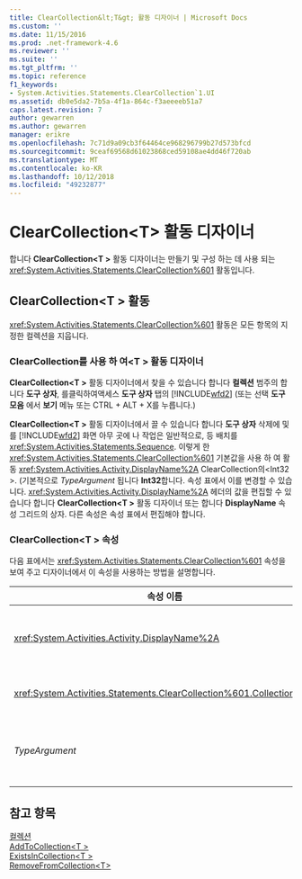 ```yaml
---
title: ClearCollection&lt;T&gt; 활동 디자이너 | Microsoft Docs
ms.custom: ''
ms.date: 11/15/2016
ms.prod: .net-framework-4.6
ms.reviewer: ''
ms.suite: ''
ms.tgt_pltfrm: ''
ms.topic: reference
f1_keywords:
- System.Activities.Statements.ClearCollection`1.UI
ms.assetid: db0e5da2-7b5a-4f1a-864c-f3aeeeeb51a7
caps.latest.revision: 7
author: gewarren
ms.author: gewarren
manager: erikre
ms.openlocfilehash: 7c71d9a09cb3f64464ce968296799b27d573bfcd
ms.sourcegitcommit: 9ceaf69568d61023868ced59108ae4dd46f720ab
ms.translationtype: MT
ms.contentlocale: ko-KR
ms.lasthandoff: 10/12/2018
ms.locfileid: "49232877"
---
```

# <a name="clearcollectionlttgt-activity-designer"></a>ClearCollection&lt;T&gt; 활동 디자이너
합니다 **ClearCollection\<T >** 활동 디자이너는 만들기 및 구성 하는 데 사용 되는 <xref:System.Activities.Statements.ClearCollection%601> 활동입니다.  
  
## <a name="the-clearcollectiont-activity"></a>ClearCollection\<T > 활동  
 <xref:System.Activities.Statements.ClearCollection%601> 활동은 모든 항목의 지정한 컬렉션을 지웁니다.  
  
### <a name="using-the-clearcollectiont-activity-designer"></a>ClearCollection를 사용 하 여\<T > 활동 디자이너  
 **ClearCollection\<T >** 활동 디자이너에서 찾을 수 있습니다 합니다 **컬렉션** 범주의 합니다 **도구 상자**, 를클릭하여액세스 **도구 상자** 탭의 [!INCLUDE[wfd2](../includes/wfd2-md.md)] (또는 선택 **도구 모음** 에서 **보기** 메뉴 또는 CTRL + ALT + X를 누릅니다.)  
  
 **ClearCollection\<T >** 활동 디자이너에서 끌 수 있습니다 합니다 **도구 상자** 삭제에 및를 [!INCLUDE[wfd2](../includes/wfd2-md.md)] 화면 아무 곳에 나 작업은 일반적으로, 등 배치를 <xref:System.Activities.Statements.Sequence>. 이렇게 한 <xref:System.Activities.Statements.ClearCollection%601> 기본값을 사용 하 여 활동 <xref:System.Activities.Activity.DisplayName%2A> ClearCollection의\<Int32 >. (기본적으로 *TypeArgument* 됩니다 **Int32**합니다. 속성 표에서 이를 변경할 수 있습니다. <xref:System.Activities.Activity.DisplayName%2A> 헤더의 값을 편집할 수 있습니다 합니다 **ClearCollection\<T >** 활동 디자이너 또는 합니다 **DisplayName** 속성 그리드의 상자. 다른 속성은 속성 표에서 편집해야 합니다.  
  
### <a name="the-clearcollectiont-properties"></a>ClearCollection\<T > 속성  
 다음 표에서는 <xref:System.Activities.Statements.ClearCollection%601> 속성을 보여 주고 디자이너에서 이 속성을 사용하는 방법을 설명합니다.  
  
|속성 이름|필수|용도|  
|-------------------|--------------|-----------|  
|<xref:System.Activities.Activity.DisplayName%2A>|False|<xref:System.Activities.Statements.ClearCollection%601> 활동의 선택적 이름을 지정합니다. 기본값은 ClearCollection\<Int32 >. <xref:System.Activities.Activity.DisplayName%2A> 값은 꼭 필요하지 않더라도 사용하는 것이 좋습니다.|  
|<xref:System.Activities.Statements.ClearCollection%601.Collection%2A>|True|선언할 항목 컬렉션을 지정합니다. 이 컬렉션은 형식 **ICollection\<TypeArgument >.** 컬렉션을 지정하려면 속성 표에 Visual Basic 식을 입력합니다.|  
|*TypeArgument*|True|<xref:System.Collections.Generic.ICollection%601>에 포함된 T 형식의 항목을 지정합니다. 기본적으로이 *TypeArgument* 유형이 설정 되어 **Int32**합니다. 유형을 변경 하려면 값을 변경 합니다 *TypeArgument* 속성 표의 콤보 상자에서.|  
  
## <a name="see-also"></a>참고 항목  
 [컬렉션](../workflow-designer/collection-activity-designers.md)   
 [AddToCollection\<T >](../workflow-designer/addtocollection-t-activity-designer.md)   
 [ExistsInCollection\<T >](../workflow-designer/existsincollection-t-activity-designer.md)   
 [RemoveFromCollection\<T>](../workflow-designer/removefromcollection-t-activity-designer.md)